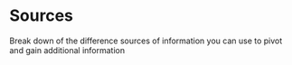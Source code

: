 # Sources

Break down of the difference sources of information you can use to pivot and gain additional information